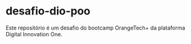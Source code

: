 # desafio-dio-poo

Este repositório é um desafio do bootcamp OrangeTech+ da plataforma Digital Innovation One.
